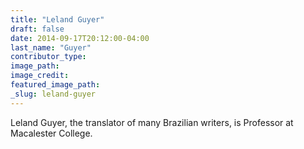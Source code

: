 ```yaml
---
title: "Leland Guyer"
draft: false
date: 2014-09-17T20:12:00-04:00
last_name: "Guyer"
contributor_type:
image_path:
image_credit:
featured_image_path:
_slug: leland-guyer
---
```


Leland Guyer, the translator of many Brazilian writers, is Professor at Macalester College. 


